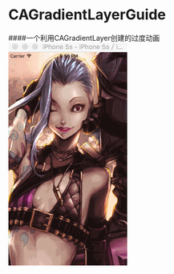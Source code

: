 # CAGradientLayerGuide

####一个利用CAGradientLayer创建的过度动画
![CAGradientLayerGuide](https://github.com/Lilin233/CAGradientLayerGuide/blob/master/CAGradientLayerGuide/gradientLayer2.gif)
